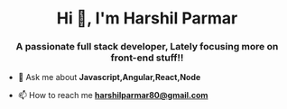<h1 align="center">Hi 👋, I'm Harshil Parmar</h1>
<h3 align="center">A passionate full stack developer, Lately focusing more on front-end stuff!!</h3>

- 💬 Ask me about **Javascript,Angular,React,Node**

- 📫 How to reach me **harshilparmar80@gmail.com**
